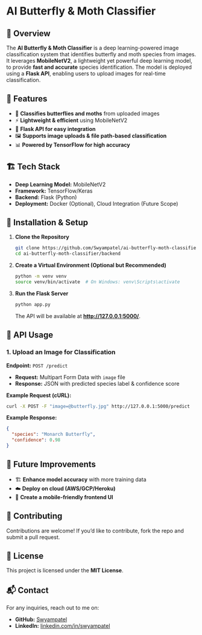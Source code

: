 # AI Butterfly & Moth Classifier

## 📌 Overview
The **AI Butterfly & Moth Classifier** is a deep learning-powered image classification system that identifies butterfly and moth species from images. It leverages **MobileNetV2**, a lightweight yet powerful deep learning model, to provide **fast and accurate** species identification. The model is deployed using a **Flask API**, enabling users to upload images for real-time classification.

## 🚀 Features
- 🦋 **Classifies butterflies and moths** from uploaded images
- ⚡ **Lightweight & efficient** using MobileNetV2
- 📡 **Flask API for easy integration**
- 🖼️ **Supports image uploads & file path-based classification**
- 📊 **Powered by TensorFlow for high accuracy**

## 🏗️ Tech Stack
- **Deep Learning Model:** MobileNetV2
- **Framework:** TensorFlow/Keras
- **Backend:** Flask (Python)
- **Deployment:** Docker (Optional), Cloud Integration (Future Scope)

## 🔧 Installation & Setup
1. **Clone the Repository**
   ```sh
   git clone https://github.com/Swyampatel/ai-butterfly-moth-classifier.git
   cd ai-butterfly-moth-classifier/backend
   ```

2. **Create a Virtual Environment (Optional but Recommended)**
   ```sh
   python -m venv venv
   source venv/bin/activate  # On Windows: venv\Scripts\activate
   ```

3. **Run the Flask Server**
   ```sh
   python app.py
   ```
   The API will be available at **http://127.0.0.1:5000/**.

## 📡 API Usage
### **1. Upload an Image for Classification**
   **Endpoint:** `POST /predict`
   - **Request:** Multipart Form Data with `image` file
   - **Response:** JSON with predicted species label & confidence score

   **Example Request (cURL):**
   ```sh
   curl -X POST -F "image=@butterfly.jpg" http://127.0.0.1:5000/predict
   ```
   **Example Response:**
   ```json
   {
     "species": "Monarch Butterfly",
     "confidence": 0.98
   }
   ```

## 📌 Future Improvements
- 🏗️ **Enhance model accuracy** with more training data
- ☁️ **Deploy on cloud (AWS/GCP/Heroku)**
- 📱 **Create a mobile-friendly frontend UI**

## 🤝 Contributing
Contributions are welcome! If you’d like to contribute, fork the repo and submit a pull request.

## 📝 License
This project is licensed under the **MIT License**.

## 📬 Contact
For any inquiries, reach out to me on:
- **GitHub:** [Swyampatel](https://github.com/Swyampatel)
- **LinkedIn:** [linkedin.com/in/swyampatel](https://linkedin.com/in/swyampatel)

